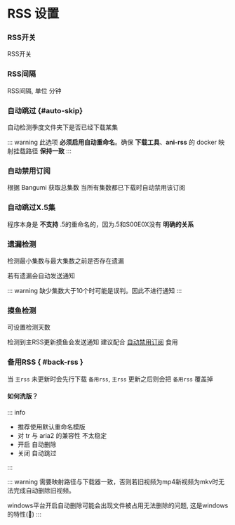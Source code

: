 # RSS 设置

### RSS开关

RSS开关

### RSS间隔

RSS间隔, 单位 分钟

### 自动跳过 {#auto-skip}

自动检测季度文件夹下是否已经下载某集

::: warning
此选项 **必须启用自动重命名**。确保 **下载工具**、**ani-rss** 的 docker 映射挂载路径 **保持一致**
:::

### 自动禁用订阅

根据 Bangumi 获取总集数 当所有集数都已下载时自动禁用该订阅

### 自动跳过X.5集

程序本身是 **不支持** .5的重命名的，因为.5和S00E0X没有 **明确的关系**

### 遗漏检测

检测最小集数与最大集数之前是否存在遗漏

若有遗漏会自动发送通知

::: warning
缺少集数大于10个时可能是误判。因此不进行通知
:::

### 摸鱼检测

可设置检测天数

检测到主RSS更新摸鱼会发送通知
建议配合 [自动禁用订阅](#自动禁用订阅) 食用

### 备用RSS { #back-rss }

当 `主rss` 未更新时会先行下载 `备用rss`, `主rss` 更新之后则会把 `备用rss` 覆盖掉

#### 如何洗版？

::: info

- 推荐使用默认重命名模版
- 对 tr 与 aria2 的兼容性 不太稳定
- 开启 自动删除
- 关闭 自动跳过

:::

::: warning
需要映射路径与下载器一致，否则若旧视频为mp4新视频为mkv时无法完成自动删除旧视频。

windows平台开启自动删除可能会出现文件被占用无法删除的问题, 这是windows的特性(💩)
:::
